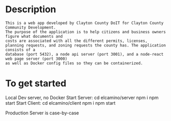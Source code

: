 # Description
    This is a web app developed by Clayton County DoIT for Clayton County Community Development.
    The purpose of the application is to help citizens and business owners figure what documents and 
    costs are associated with all the different permits, licenses, planning requests, and zoning requests the county has. The application consists of a 
    database (port 5432), a node api server (port 3001), and a node-react web page server (port 3000) 
    as well as Docker config files so they can be containerized.

    
# To get started
Local Dev server, no Docker
    Start Server:
        cd elcamino/server
        npm i
        npm start
    Start Client:
        cd elcamino/client
        npm i
        npm start

Production Server is case-by-case
